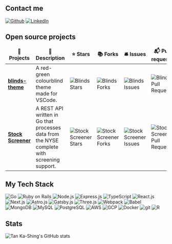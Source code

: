 ## Contact me
<p>
  <a href="https://github.com/orbulant" target="_blank"><img alt="Github" src="https://img.shields.io/badge/GitHub-%2312100E.svg?&style=flat&logo=Github&logoColor=white" /></a>
  <a href="https://www.linkedin.com/in/tankashing" target="_blank"><img alt="LinkedIn" src="https://img.shields.io/badge/LinkedIn-%2312100E.svg?&style=flat" /></a>
</p>


## Open source projects
<table>
  <thead align="center">
    <tr border: none;>
      <td><b>🎁 Projects</b></td>
      <td><b>📖 Description</b></td>
      <td><b>⭐ Stars</b></td>
      <td><b>📚 Forks</b></td>
      <td><b>🛎 Issues</b></td>
      <td><b>📬 Pull requests</b></td>
      <td><b>⬇️ Downloads</b></td>
    </tr>
  </thead>
  <tr>
    <td><a href="https://github.com/orbulant/blinds-theme"><b>blinds-theme</b></a></td>
    <td>A red-green colourblind theme made for VSCode.</td>
    <td><img alt="Blinds Stars" src="https://img.shields.io/github/stars/orbulant/blinds-theme?style=flat&labelColor=343b41"/></td>
    <td><img alt="Blinds Forks" src="https://img.shields.io/github/forks/orbulant/blinds-theme?style=flat&labelColor=343b41"/></td>
    <td><img alt="Blinds Issues" src="https://img.shields.io/github/issues/orbulant/blinds-theme?style=flat&labelColor=343b41"/></td>
    <td><img alt="Blinds Pull Requests" src="https://img.shields.io/github/issues-pr/orbulant/blinds-theme?style=flat&labelColor=343b41"/></td>
    <td><img alt="Blinds Downloads" src="https://img.shields.io/visual-studio-marketplace/d/tankashing.blinds-theme"/></td>
  </tr>
  <tr>
    <td><a href="https://github.com/orbulant/stock-screener"><b>Stock Screener</b></a></td>
    <td>A REST API written in Go that processes data from the NYSE complete with screening support.</td>
    <td><img alt="Stock Screener Stars" src="https://img.shields.io/github/stars/orbulant/stock-screener?style=flat&labelColor=343b41"/></td>
    <td><img alt="Stock Screener Forks" src="https://img.shields.io/github/forks/orbulant/stock-screener?style=flat&labelColor=343b41"/></td>
    <td><img alt="Stock Screener Issues" src="https://img.shields.io/github/issues/orbulant/stock-screener?style=flat&labelColor=343b41"/></td>
    <td><img alt="Stock Screener Pull Requests" src="https://img.shields.io/github/issues-pr/orbulant/stock-screener?style=flat&labelColor=343b41"/></td>
    <td>-</td>
  </tr>
</table>

## My Tech Stack
<p>
  <img alt="Go" src="https://img.shields.io/badge/Go-%2300ADD8.svg?style=flat&logo=go&logoColor=white" />
  <img alt="Ruby on Rails" src="https://img.shields.io/badge/-Ruby_on_Rails-CC0000?style=flat&logo=ruby-on-rails&logoColor=white" />
  <img alt="Node.js" src="https://img.shields.io/badge/-Node.js-43853d?style=flat&logo=Node.js&logoColor=white" />
  <img alt="Express.js" src="https://img.shields.io/badge/-Express.js-000000?style=flat&logo=express&logoColor=white" />
  <img alt="TypeScript" src="https://img.shields.io/badge/-TypeScript-007ACC?style=flat&logo=typescript&logoColor=white" />
  <img alt="React.js" src="https://img.shields.io/badge/-React.js-45b8d8?style=flat&logo=react&logoColor=white" />
  <img alt="Next.js" src="https://img.shields.io/badge/-Next.js-000000?style=flat&logo=nextdotjs&logoColor=white" />
  <img alt="Astro.js" src="https://img.shields.io/badge/-Astro.js-FF5A03?style=flat&logo=astro&logoColor=white" />
  <img alt="Gatsby.js" src="https://img.shields.io/badge/-Gatsby.js-663399?style=flat&logo=gatsby&logoColor=white" />
  <img alt="Three.js" src="https://img.shields.io/badge/-Three.js-000000?style=flat&logo=three.js&logoColor=white" />
  <img alt="Webpack" src="https://img.shields.io/badge/-Webpack-8DD6F9?style=flat&logo=webpack&logoColor=black" />
  <img alt="Babel" src="https://img.shields.io/badge/-Babel-F9DC3e?style=flat&logo=babel&logoColor=black" />
  <img alt="MongoDB" src="https://img.shields.io/badge/-MongoDB-13aa52?style=flat&logo=mongodb&logoColor=white" />
  <img alt="MySQL" src="https://img.shields.io/badge/MySQL-005C84?style=flat&logo=mysql&logoColor=white" />
  <img alt="PostgreSQL" src="https://img.shields.io/badge/PostgreSQL-%23316192?style=flat&logo=postgresql&logoColor=white" />
  <img alt="AWS" src="https://img.shields.io/badge/AWS-232F3E?style=flat&logo=amazon-web-services&logoColor=white" />
  <img alt="GCP" src="https://img.shields.io/badge/GCP-4285F4?style=flat&logo=google-cloud&logoColor=white" />
  <img alt="Docker" src="https://img.shields.io/badge/-Docker-46a2f1?style=flat&logo=docker&logoColor=white" />
  <img alt="git" src="https://img.shields.io/badge/-Git-F05032?style=flat&logo=git&logoColor=white" />
  <img alt="R" src="https://img.shields.io/badge/-R-276DC3?style=flat&logo=r&logoColor=white" />
</p>

## Stats
![Tan Ka-Shing's GitHub stats](https://github-readme-stats-shing-team.vercel.app/api?username=orbulant&show_icons=true&theme=tokyonight)
